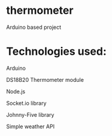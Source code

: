 # thermometer
Arduino based project

# Technologies used:
Arduino

DS18B20 Thermometer module

Node.js

Socket.io library

Johnny-Five library

Simple weather API
